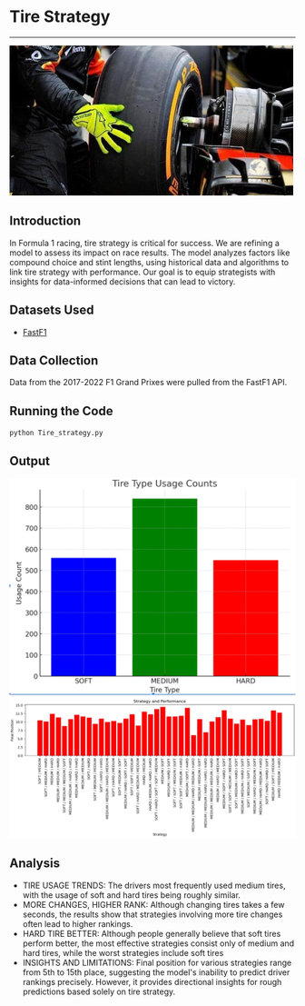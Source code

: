 # Tire Strategy

---

![Cover Image](./pictures/Tire_change.jpg)



## Introduction

In Formula 1 racing, tire strategy is critical for success. We are refining a  model to assess its impact on race results. The model analyzes factors like compound choice and stint lengths, using historical data and algorithms to link tire strategy with performance. Our goal is to equip strategists with insights for data-informed decisions that can lead to victory.

## Datasets Used
- [FastF1](https://github.com/theOehrly/Fast-F1)
  
## Data Collection

Data from the 2017-2022 F1 Grand Prixes were pulled from the FastF1 API.

## Running the Code
```sh
python Tire_strategy.py
```

## Output

![Tire usage](./pictures/Tire_usage.png)
![Strategy and Performance](./pictures/Strategy_and_Performance.png)

## Analysis

- TIRE USAGE TRENDS: The drivers most frequently used medium tires, with the usage of soft and hard tires being roughly similar.
- MORE CHANGES, HIGHER RANK: Although changing tires takes a few seconds, the results show that strategies involving more tire changes often lead to higher rankings.
- HARD TIRE BETTER: Although people generally believe that soft tires perform better, the most effective strategies consist only of medium and hard tires, while the worst strategies include soft tires
- INSIGHTS AND LIMITATIONS: Final position for various strategies range from 5th to 15th place, suggesting the model's inability to predict driver rankings precisely. However, it provides directional insights for rough predictions based solely on tire strategy.
 
